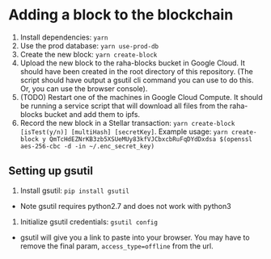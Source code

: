 # Adding a block to the blockchain
1. Install dependencies: `yarn`
1. Use the prod database: `yarn use-prod-db`
1. Create the new block: `yarn create-block`
1. Upload the new block to the raha-blocks bucket in Google Cloud.
It should have been created in the root directory of this repository.
(The script should have output a gsutil cli command you can use to do this.
Or, you can use the browser console).
1. (TODO) Restart one of the machines in Google Cloud Compute.
It should be running a service script that will download all files from the
raha-blocks bucket and add them to ipfs.
1. Record the new block in a Stellar transaction:
`yarn create-block [isTest(y/n)] [multiHash] [secretKey]`. Example usage:
`yarn create-block y QmTcHdEZNrKB3zb5XSUeMUy83kfVJCbxcbRuFqDYdDxdsa $(openssl aes-256-cbc -d -in ~/.enc_secret_key)`

## Setting up gsutil
1. Install gsutil: `pip install gsutil`
* Note gsutil requires python2.7 and does not work with python3
1. Initialize gsutil credentials: `gsutil config`
* gsutil will give you a link to paste into your browser. You may have to
remove the final param, `access_type=offline` from the url.
